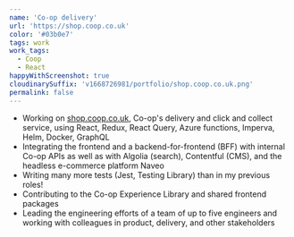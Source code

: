 ```yaml
---
name: 'Co-op delivery'
url: 'https://shop.coop.co.uk'
color: '#03b0e7'
tags: work
work_tags:
  - Coop
  - React
happyWithScreenshot: true
cloudinarySuffix: 'v1668726981/portfolio/shop.coop.co.uk.png'
permalink: false
---
```


- Working on [shop.coop.co.uk](https://shop.coop.co.uk), Co-op's delivery and click and collect service, using React, Redux, React Query, Azure functions, Imperva, Helm, Docker, GraphQL
- Integrating the frontend and a backend-for-frontend (BFF) with internal Co-op APIs as well as with Algolia (search), Contentful (CMS), and the headless e-commerce platform Naveo
- Writing many more tests (Jest, Testing Library) than in my previous roles!
- Contributing to the Co-op Experience Library and shared frontend packages
- Leading the engineering efforts of a team of up to five engineers and working with colleagues in product, delivery, and other stakeholders

